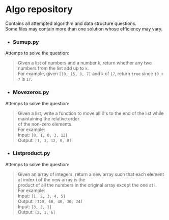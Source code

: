# Algo repository    
Contains all attempted algorithm and data structure questions.  
Some files may contain more than one solution whose efficiency may vary.   

- ### Sumup.py    
Attemps to solve the question:
> Given a list of numbers and a number `k`, return whether any two numbers from the list add up to `k`.   
> For example, given `[10, 15, 3, 7]` and `k` of `17`, return `true` since `10 + 7` is `17`.    

- ### Movezeros.py    
Attemps to solve the question:    
> Given a list, write a function to move all 0's to the end of the list while maintaining the relative order    
> of the non-zero elements.      
For example:    
> Input: `[0, 1, 0, 3, 12]`    
> Output: `[1, 3, 12, 0, 0]`     

- ### Listproduct.py    
Attemps to solve the question:    
> Given an array of integers, return a new array such that each element at index i of the new array is the  
> product of all the numbers in the original array except the one at i.   
For example:    
> Input: `[1, 2, 3, 4, 5]`    
> Output: `[120, 60, 40, 30, 24]`    
> Input: `[3, 2, 1]`    
> Output: `[2, 3, 6]`    